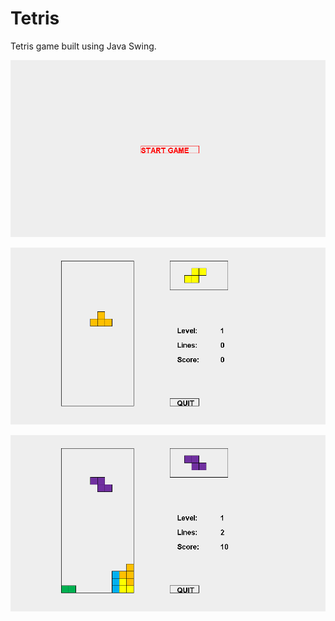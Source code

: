 # Tetris
Tetris game built using Java Swing.

![Tetris start page](https://github.com/jsikri94/Tetris/blob/master/Tetris%20start.png)

![Tetris game page 1](https://github.com/jsikri94/Tetris/blob/master/Tetris%201.png)

![Tetris game page 2](https://github.com/jsikri94/Tetris/blob/master/Tetris%202.png)
